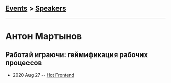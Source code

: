 ## [Events](../README.md) > [Speakers](../speakers.md)
---

# Антон Мартынов

## Работай играючи: геймификация рабочих процессов
- 2020 Aug 27 -- [Hot Frontend](https://www.youtube.com/watch?v=4kQVg2QwCGQ&t=4104s)    
